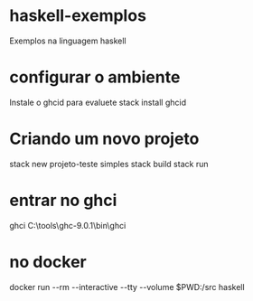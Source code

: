 # haskell-exemplos

Exemplos na linguagem haskell

# configurar o ambiente

Instale o ghcid para evaluete
stack install ghcid


# Criando um novo projeto

stack new projeto-teste simples
stack build
stack run

# entrar no ghci

ghci
C:\tools\ghc-9.0.1\bin\ghci


# no docker

docker run --rm --interactive --tty --volume $PWD:/src  haskell
